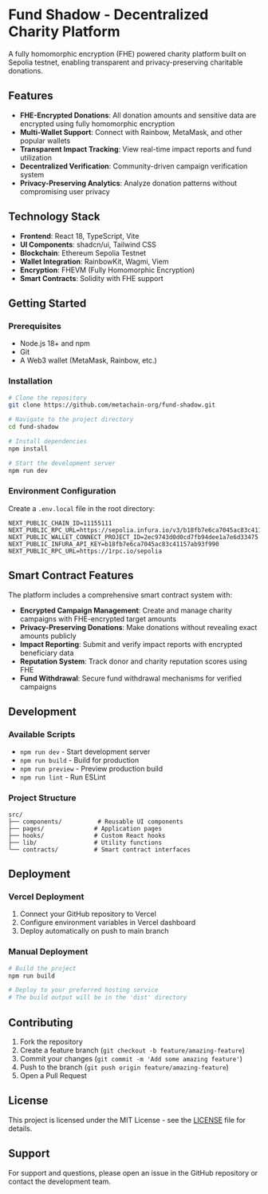 # Fund Shadow - Decentralized Charity Platform

A fully homomorphic encryption (FHE) powered charity platform built on Sepolia testnet, enabling transparent and privacy-preserving charitable donations.

## Features

- **FHE-Encrypted Donations**: All donation amounts and sensitive data are encrypted using fully homomorphic encryption
- **Multi-Wallet Support**: Connect with Rainbow, MetaMask, and other popular wallets
- **Transparent Impact Tracking**: View real-time impact reports and fund utilization
- **Decentralized Verification**: Community-driven campaign verification system
- **Privacy-Preserving Analytics**: Analyze donation patterns without compromising user privacy

## Technology Stack

- **Frontend**: React 18, TypeScript, Vite
- **UI Components**: shadcn/ui, Tailwind CSS
- **Blockchain**: Ethereum Sepolia Testnet
- **Wallet Integration**: RainbowKit, Wagmi, Viem
- **Encryption**: FHEVM (Fully Homomorphic Encryption)
- **Smart Contracts**: Solidity with FHE support

## Getting Started

### Prerequisites

- Node.js 18+ and npm
- Git
- A Web3 wallet (MetaMask, Rainbow, etc.)

### Installation

```bash
# Clone the repository
git clone https://github.com/metachain-org/fund-shadow.git

# Navigate to the project directory
cd fund-shadow

# Install dependencies
npm install

# Start the development server
npm run dev
```

### Environment Configuration

Create a `.env.local` file in the root directory:

```env
NEXT_PUBLIC_CHAIN_ID=11155111
NEXT_PUBLIC_RPC_URL=https://sepolia.infura.io/v3/b18fb7e6ca7045ac83c41157ab93f990
NEXT_PUBLIC_WALLET_CONNECT_PROJECT_ID=2ec9743d0d0cd7fb94dee1a7e6d33475
NEXT_PUBLIC_INFURA_API_KEY=b18fb7e6ca7045ac83c41157ab93f990
NEXT_PUBLIC_RPC_URL=https://1rpc.io/sepolia
```

## Smart Contract Features

The platform includes a comprehensive smart contract system with:

- **Encrypted Campaign Management**: Create and manage charity campaigns with FHE-encrypted target amounts
- **Privacy-Preserving Donations**: Make donations without revealing exact amounts publicly
- **Impact Reporting**: Submit and verify impact reports with encrypted beneficiary data
- **Reputation System**: Track donor and charity reputation scores using FHE
- **Fund Withdrawal**: Secure fund withdrawal mechanisms for verified campaigns

## Development

### Available Scripts

- `npm run dev` - Start development server
- `npm run build` - Build for production
- `npm run preview` - Preview production build
- `npm run lint` - Run ESLint

### Project Structure

```
src/
├── components/          # Reusable UI components
├── pages/              # Application pages
├── hooks/              # Custom React hooks
├── lib/                # Utility functions
└── contracts/          # Smart contract interfaces
```

## Deployment

### Vercel Deployment

1. Connect your GitHub repository to Vercel
2. Configure environment variables in Vercel dashboard
3. Deploy automatically on push to main branch

### Manual Deployment

```bash
# Build the project
npm run build

# Deploy to your preferred hosting service
# The build output will be in the 'dist' directory
```

## Contributing

1. Fork the repository
2. Create a feature branch (`git checkout -b feature/amazing-feature`)
3. Commit your changes (`git commit -m 'Add some amazing feature'`)
4. Push to the branch (`git push origin feature/amazing-feature`)
5. Open a Pull Request

## License

This project is licensed under the MIT License - see the [LICENSE](LICENSE) file for details.

## Support

For support and questions, please open an issue in the GitHub repository or contact the development team.
